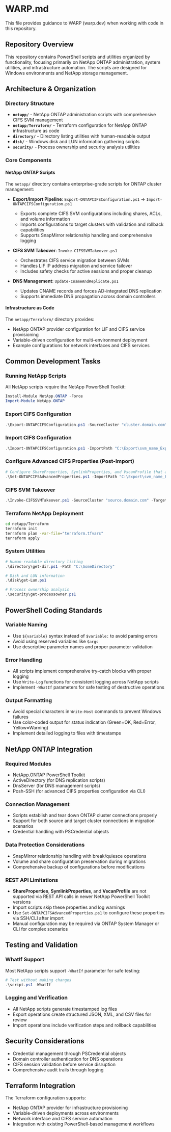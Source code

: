 # WARP.md

This file provides guidance to WARP (warp.dev) when working with code in this repository.

## Repository Overview

This repository contains PowerShell scripts and utilities organized by functionality, focusing primarily on NetApp ONTAP administration, system utilities, and infrastructure automation. The scripts are designed for Windows environments and NetApp storage management.

## Architecture & Organization

### Directory Structure
- **`netapp/`** - NetApp ONTAP administration scripts with comprehensive CIFS SVM management
- **`netapp/Terraform/`** - Terraform configuration for NetApp ONTAP infrastructure as code
- **`directory/`** - Directory listing utilities with human-readable output
- **`disk/`** - Windows disk and LUN information gathering scripts
- **`security/`** - Process ownership and security analysis utilities

### Core Components

#### NetApp ONTAP Scripts
The `netapp/` directory contains enterprise-grade scripts for ONTAP cluster management:

- **Export/Import Pipeline**: `Export-ONTAPCIFSConfiguration.ps1` → `Import-ONTAPCIFSConfiguration.ps1`
  - Exports complete CIFS SVM configurations including shares, ACLs, and volume information
  - Imports configurations to target clusters with validation and rollback capabilities
  - Supports SnapMirror relationship handling and comprehensive logging

- **CIFS SVM Takeover**: `Invoke-CIFSSVMTakeover.ps1`
  - Orchestrates CIFS service migration between SVMs
  - Handles LIF IP address migration and service failover
  - Includes safety checks for active sessions and proper cleanup

- **DNS Management**: `Update-CnameAndReplicate.ps1`
  - Updates CNAME records and forces AD-integrated DNS replication
  - Supports immediate DNS propagation across domain controllers

#### Infrastructure as Code
The `netapp/Terraform/` directory provides:
- NetApp ONTAP provider configuration for LIF and CIFS service provisioning
- Variable-driven configuration for multi-environment deployment
- Example configurations for network interfaces and CIFS services

## Common Development Tasks

### Running NetApp Scripts

All NetApp scripts require the NetApp PowerShell Toolkit:
```powershell
Install-Module NetApp.ONTAP -Force
Import-Module NetApp.ONTAP
```

### Export CIFS Configuration
```powershell
.\Export-ONTAPCIFSConfiguration.ps1 -SourceCluster "cluster.domain.com" -SourceSVM "svm_name" -ExportPath "C:\Export" -IncludeSnapMirrorInfo
```

### Import CIFS Configuration
```powershell
.\Import-ONTAPCIFSConfiguration.ps1 -ImportPath "C:\Export\svm_name_Export_timestamp" -TargetCluster "target-cluster.domain.com" -TargetSVM "target_svm" -BreakSnapMirrors -WhatIf
```

### Configure Advanced CIFS Properties (Post-Import)
```powershell
# Configure ShareProperties, SymlinkProperties, and VscanProfile that aren't supported via REST API
.\Set-ONTAPCIFSAdvancedProperties.ps1 -ImportPath "C:\Export\svm_name_Export_timestamp" -TargetCluster "target-cluster.domain.com" -TargetSVM "target_svm" -WhatIf
```

### CIFS SVM Takeover
```powershell
.\Invoke-CIFSSVMTakeover.ps1 -SourceCluster "source.domain.com" -TargetCluster "target.domain.com" -SourceSVM "source_svm" -TargetSVM "target_svm" -SourceLIFNames @("lif1", "lif2") -TargetLIFNames @("target_lif1", "target_lif2") -WhatIf
```

### Terraform NetApp Deployment
```bash
cd netapp/Terraform
terraform init
terraform plan -var-file="terraform.tfvars"
terraform apply
```

### System Utilities
```powershell
# Human-readable directory listing
.\directory\get-dir.ps1 -Path "C:\SomeDirectory"

# Disk and LUN information
.\disk\get-Lun.ps1

# Process ownership analysis
.\security\get-processowner.ps1
```

## PowerShell Coding Standards

### Variable Naming
- Use `${variable}` syntax instead of `$variable:` to avoid parsing errors
- Avoid using reserved variables like `$args`
- Use descriptive parameter names and proper parameter validation

### Error Handling
- All scripts implement comprehensive try-catch blocks with proper logging
- Use `Write-Log` functions for consistent logging across NetApp scripts
- Implement `-WhatIf` parameters for safe testing of destructive operations

### Output Formatting
- Avoid special characters in `Write-Host` commands to prevent Windows failures
- Use color-coded output for status indication (Green=OK, Red=Error, Yellow=Warning)
- Implement detailed logging to files with timestamps

## NetApp ONTAP Integration

### Required Modules
- NetApp.ONTAP PowerShell Toolkit
- ActiveDirectory (for DNS replication scripts) 
- DnsServer (for DNS management scripts)
- Posh-SSH (for advanced CIFS properties configuration via CLI)

### Connection Management
- Scripts establish and tear down ONTAP cluster connections properly
- Support for both source and target cluster connections in migration scenarios
- Credential handling with PSCredential objects

### Data Protection Considerations
- SnapMirror relationship handling with break/quiesce operations
- Volume and share configuration preservation during migrations
- Comprehensive backup of configurations before modifications

### REST API Limitations
- **ShareProperties**, **SymlinkProperties**, and **VscanProfile** are not supported via REST API calls in newer NetApp PowerShell Toolkit versions
- Import scripts skip these properties and log warnings
- Use `Set-ONTAPCIFSAdvancedProperties.ps1` to configure these properties via SSH/CLI after import
- Manual configuration may be required via ONTAP System Manager or CLI for complex scenarios

## Testing and Validation

### WhatIf Support
Most NetApp scripts support `-WhatIf` parameter for safe testing:
```powershell
# Test without making changes
.\script.ps1 -WhatIf
```

### Logging and Verification
- All NetApp scripts generate timestamped log files
- Export operations create structured JSON, XML, and CSV files for review
- Import operations include verification steps and rollback capabilities

## Security Considerations

- Credential management through PSCredential objects
- Domain controller authentication for DNS operations
- CIFS session validation before service disruption
- Comprehensive audit trails through logging

## Terraform Integration

The Terraform configuration supports:
- NetApp ONTAP provider for infrastructure provisioning
- Variable-driven deployments across environments
- Network interface and CIFS service automation
- Integration with existing PowerShell-based management workflows
